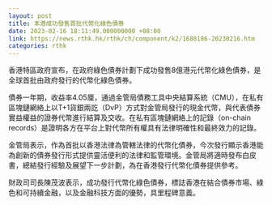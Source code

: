 ```yaml
---
layout: post
title: 本港成功發售首批代幣化綠色債券
date: 2023-02-16 18:11:49.000000000 +08:00
link: https://news.rthk.hk/rthk/ch/component/k2/1688186-20230216.htm
categories: rthk
---
```


香港特區政府宣布，在政府綠色債券計劃下成功發售8億港元代幣化綠色債券，是全球首批由政府發行的代幣化綠色債券。

債券一年期，收益率4.05厘，通過金管局債務工具中央結算系統（CMU），在私有區塊鏈網絡上以T+1貨銀兩訖（DvP）方式對金管局發行的現金代幣，與代表債券實益權益的證券代幣進行結算及交收。在私有區塊鏈網絡上的記錄（on-chain records）是證明各方在平台上對代幣所有權具有法律明確性和最終效力的記錄。

金管局表示，作為首批以香港法律為管轄法律的代幣化債券，今次發行顯示香港能為創新的債券發行形式提供靈活便利的法律和監管環境。金管局將適時發布白皮書，總結發行經驗及展望下一步計劃，為在香港發行代幣化債券提供參考。

財政司司長陳茂波表示，成功發行代幣化綠色債券，標誌香港在結合債券市場、綠色和可持續金融，以及金融科技方面的優勢，具里程碑意義。
